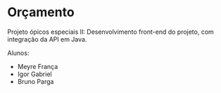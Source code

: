# Orçamento

Projeto ópicos especiais II:
Desenvolvimento front-end do projeto, com integração da API em Java.

Alunos:

- Meyre França
- Igor Gabriel
- Bruno Parga
